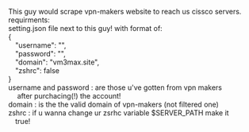 This guy would scrape vpn-makers website to reach us cissco servers.
requirments:<br/>
    setting.json file next to this guy! with format of:<br/>
    {<br/>
    &emsp;"username": "",<br/>
    &emsp;"password": "",<br/>
    &emsp;"domain": "vm3max.site",<br/>
    &emsp;"zshrc": false<br/>
    }<br/>
    username and password : are those u've gotten from vpn makers<br/>
    &emsp; after purchacing(!) the account!<br/>
    domain : is the the valid domain of vpn-makers (not filtered one)<br/>
    zshrc : if u wanna change ur zsrhc variable $SERVER_PATH make it<br/>
    &emsp;true!<br/>
        